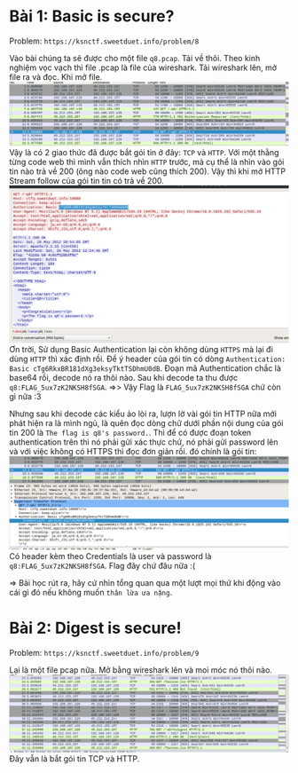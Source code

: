# Bài 1: Basic is secure?

Problem: `https://ksnctf.sweetduet.info/problem/8`

Vào bài chúng ta sẽ được cho một file `q8.pcap`. Tải về thôi.
Theo kinh nghiệm vọc vạch thì file .pcap là file của wireshark.
Tải wireshark lên, mở file ra và đọc.
Khi mở file.
![Alt text](images/http.png?raw=true "File có")
Vậy là có 2 giao thức đã được bắt gói tin ở đây: `TCP` và `HTTP`. Với một thằng từng code web thì mình vẫn thích nhìn `HTTP` trước, mà cụ thể là nhìn vào gói tin nào trả về 200 (ông nào code web cũng thích 200).
Vậy thì khi mở HTTP Stream follow của gói tin tin có trả về 200.
![Alt text](images/basic.png?raw=true "Basic authen")
Ơn trời, Sử dụng Basic Authentication lại còn không dùng `HTTPS` mà lại đi dùng `HTTP` thì xác định rồi. Để ý header của gói tin có dòng `Authentication: Basic cTg6RkxBR181dXg3eksyTktTSDhmU0dB`. Đoạn mã Authentication chắc là base64 rồi, decode nó ra thôi nào.
Sau khi decode ta thu được `q8:FLAG_5ux7zK2NKSH8fSGA`.
=>> Vậy Flag là `FLAG_5ux7zK2NKSH8fSGA` chứ còn gì nữa :3

Nhưng sau khi decode các kiểu ảo lòi ra, lượn lờ vài gói tin HTTP nữa mới phát hiện ra là mình ngủ, là quên đọc dòng chữ dưới phần nội dung của gói tin 200 là `The flag is q8's password.`. Thì để có được đoạn token authentication trên thì nó phải gửi xác thực chứ, nó phải gửi password lên và với việc không có HTTPS thì đọc đơn giản rồi. đó chính là gói tin:
![Alt text](images/password.png?raw=true "Basic authen")
Có header kèm theo Credentials là user và password là `q8:FLAG_5ux7zK2NKSH8fSGA`. Flag đây chứ đâu nữa :( 

=> Bài học rút ra, hãy cứ nhìn tổng quan qua một lượt mọi thứ khi động vào cái gì đó nếu không muốn `thân lừa ưa nặng`.

# Bài 2: Digest is secure!
Problem: `https://ksnctf.sweetduet.info/problem/9`

Lại là một file pcap nữa. Mở bằng wireshark lên và moi móc nó thôi nào.
![Alt text](images/q9_wireshark.png?raw=true "Basic authen")
Đây vẫn là bắt gói tin TCP và HTTP.
